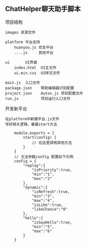 ## ChatHelper聊天助手脚本

项目结构

    images 资源文件

    platform 平台支持
        huanyou.js 欢友平台
        ....js     其他平台

    ui       UI界面
        index.html  UI主文件
        ui.min.css  UI样式文件

    main.js  入口文件
    package.json    帮助编辑器识别配置
    project.json    Autox.js 项目配置文件
    run.js          项目运行入口文件

开发新平台

    在platform中新建平台.js文件
    写好相关逻辑，暴露start方法

        module.exports = {
            start(config) {
                // 在这里调用其他方法
            }
        }
        // 方法参数config 配置如下示例
        config = {
            "replay":{
                "isPriority":true,
                "min":"1",
                "max":"2"
            },
            "dynamic":{
                "isRefresh":true,
                "min":"3",
                "max":"4",
                "isLike":true,
                "likeChance":"0"
            },
            "hello":{
                "isSayHello":true,
                "min":"5",
                "max":"6"
            }
        }
    
